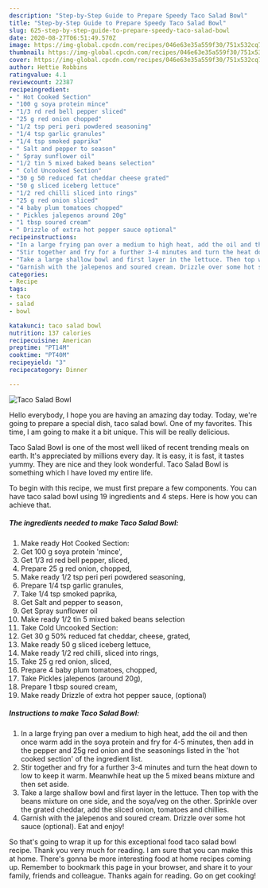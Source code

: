 ```yaml
---
description: "Step-by-Step Guide to Prepare Speedy Taco Salad Bowl"
title: "Step-by-Step Guide to Prepare Speedy Taco Salad Bowl"
slug: 625-step-by-step-guide-to-prepare-speedy-taco-salad-bowl
date: 2020-08-27T06:51:49.570Z
image: https://img-global.cpcdn.com/recipes/046e63e35a559f30/751x532cq70/taco-salad-bowl-recipe-main-photo.jpg
thumbnail: https://img-global.cpcdn.com/recipes/046e63e35a559f30/751x532cq70/taco-salad-bowl-recipe-main-photo.jpg
cover: https://img-global.cpcdn.com/recipes/046e63e35a559f30/751x532cq70/taco-salad-bowl-recipe-main-photo.jpg
author: Hettie Robbins
ratingvalue: 4.1
reviewcount: 22387
recipeingredient:
- " Hot Cooked Section"
- "100 g soya protein mince"
- "1/3 rd red bell pepper sliced"
- "25 g red onion chopped"
- "1/2 tsp peri peri powdered seasoning"
- "1/4 tsp garlic granules"
- "1/4 tsp smoked paprika"
- " Salt and pepper to season"
- " Spray sunflower oil"
- "1/2 tin 5 mixed baked beans selection"
- " Cold Uncooked Section"
- "30 g 50 reduced fat cheddar cheese grated"
- "50 g sliced iceberg lettuce"
- "1/2 red chilli sliced into rings"
- "25 g red onion sliced"
- "4 baby plum tomatoes chopped"
- " Pickles jalepenos around 20g"
- "1 tbsp soured cream"
- " Drizzle of extra hot pepper sauce optional"
recipeinstructions:
- "In a large frying pan over a medium to high heat, add the oil and then once warm add in the soya protein and fry for 4-5 minutes, then add in the pepper and 25g red onion and the seasonings listed in the &#39;hot cooked section&#39; of the ingredient list."
- "Stir together and fry for a further 3-4 minutes and turn the heat down to low to keep it warm. Meanwhile heat up the 5 mixed beans mixture and then set aside."
- "Take a large shallow bowl and first layer in the lettuce. Then top with the beans mixture on one side, and the soya/veg on the other. Sprinkle over the grated cheddar, add the sliced onion, tomatoes and chillies."
- "Garnish with the jalepenos and soured cream. Drizzle over some hot sauce (optional). Eat and enjoy!"
categories:
- Recipe
tags:
- taco
- salad
- bowl

katakunci: taco salad bowl 
nutrition: 137 calories
recipecuisine: American
preptime: "PT14M"
cooktime: "PT40M"
recipeyield: "3"
recipecategory: Dinner

---
```



![Taco Salad Bowl](https://img-global.cpcdn.com/recipes/046e63e35a559f30/751x532cq70/taco-salad-bowl-recipe-main-photo.jpg)

Hello everybody, I hope you are having an amazing day today. Today, we're going to prepare a special dish, taco salad bowl. One of my favorites. This time, I am going to make it a bit unique. This will be really delicious.



Taco Salad Bowl is one of the most well liked of recent trending meals on earth. It's appreciated by millions every day. It is easy, it is fast, it tastes yummy. They are nice and they look wonderful. Taco Salad Bowl is something which I have loved my entire life.


To begin with this recipe, we must first prepare a few components. You can have taco salad bowl using 19 ingredients and 4 steps. Here is how you can achieve that.

<!--inarticleads1-->

##### The ingredients needed to make Taco Salad Bowl:

1. Make ready  Hot Cooked Section:
1. Get 100 g soya protein &#39;mince&#39;,
1. Get 1/3 rd red bell pepper, sliced,
1. Prepare 25 g red onion, chopped,
1. Make ready 1/2 tsp peri peri powdered seasoning,
1. Prepare 1/4 tsp garlic granules,
1. Take 1/4 tsp smoked paprika,
1. Get  Salt and pepper to season,
1. Get  Spray sunflower oil
1. Make ready 1/2 tin 5 mixed baked beans selection
1. Take  Cold Uncooked Section:
1. Get 30 g 50% reduced fat cheddar, cheese, grated,
1. Make ready 50 g sliced iceberg lettuce,
1. Make ready 1/2 red chilli, sliced into rings,
1. Take 25 g red onion, sliced,
1. Prepare 4 baby plum tomatoes, chopped,
1. Take  Pickles jalepenos (around 20g),
1. Prepare 1 tbsp soured cream,
1. Make ready  Drizzle of extra hot pepper sauce, (optional)




<!--inarticleads2-->

##### Instructions to make Taco Salad Bowl:

1. In a large frying pan over a medium to high heat, add the oil and then once warm add in the soya protein and fry for 4-5 minutes, then add in the pepper and 25g red onion and the seasonings listed in the &#39;hot cooked section&#39; of the ingredient list.
1. Stir together and fry for a further 3-4 minutes and turn the heat down to low to keep it warm. Meanwhile heat up the 5 mixed beans mixture and then set aside.
1. Take a large shallow bowl and first layer in the lettuce. Then top with the beans mixture on one side, and the soya/veg on the other. Sprinkle over the grated cheddar, add the sliced onion, tomatoes and chillies.
1. Garnish with the jalepenos and soured cream. Drizzle over some hot sauce (optional). Eat and enjoy!




So that's going to wrap it up for this exceptional food taco salad bowl recipe. Thank you very much for reading. I am sure that you can make this at home. There's gonna be more interesting food at home recipes coming up. Remember to bookmark this page in your browser, and share it to your family, friends and colleague. Thanks again for reading. Go on get cooking!
